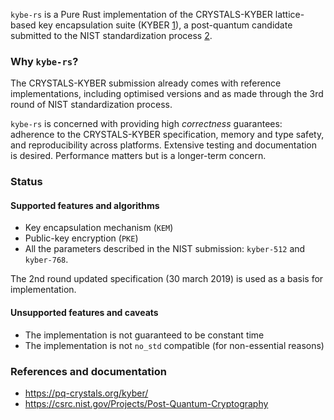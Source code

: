 `kybe-rs` is a Pure Rust implementation of the CRYSTALS-KYBER lattice-based key encapsulation suite (KYBER [1]), a post-quantum candidate submitted to the NIST standardization process [2].

### Why `kybe-rs`?

The CRYSTALS-KYBER submission already comes with reference implementations, including optimised versions and as made through the 3rd round of NIST standardization process.

`kybe-rs` is concerned with providing high *correctness* guarantees: adherence to the CRYSTALS-KYBER specification, memory and type safety, and reproducibility across platforms. Extensive testing and documentation is desired. Performance matters but is a longer-term concern.

### Status

#### Supported features and algorithms

* Key encapsulation mechanism (`KEM`)
* Public-key encryption (`PKE`)
* All the parameters described in the NIST submission: `kyber-512` and `kyber-768`.

The 2nd round updated specification (30 march 2019) is used as a basis for implementation.

#### Unsupported features and caveats

* The implementation is not guaranteed to be constant time
* The implementation is not `no_std` compatible (for non-essential reasons)

### References and documentation

* https://pq-crystals.org/kyber/
* https://csrc.nist.gov/Projects/Post-Quantum-Cryptography

[1]: https://pq-crystals.org/kyber/
[2]: https://csrc.nist.gov/Projects/Post-Quantum-Cryptography
